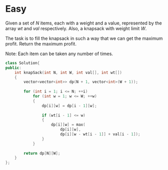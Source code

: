 # Easy

Given a set of $N$ items, each with a weight and a value, represented by the array $wt$ and $val$ respectively. Also, a knapsack with weight limit $W$.

The task is to fill the knapsack in such a way that we can get the maximum profit. Return the maximum profit.

Note: Each item can be taken any number of times.

```cpp
class Solution{
public:
    int knapSack(int N, int W, int val[], int wt[])
    {
        vector<vector<int>> dp(N + 1, vector<int>(W + 1));
        
        for (int i = 1; i <= N; ++i)
            for (int w = 1; w <= W; ++w)
            {
                dp[i][w] = dp[i - 1][w];
                
                if (wt[i - 1] <= w)
                {
                    dp[i][w] = max(
                        dp[i][w],
                        dp[i][w - wt[i - 1]] + val[i - 1]);
                }
            }
            
        return dp[N][W];
    }
};
```
